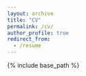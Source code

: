 ```yaml
---
layout: archive
title: "CV"
permalink: /cv/
author_profile: true
redirect_from:
  - /resume
---
```


{% include base_path %}

<!-- Contenu de la page -->

<script>
window.onload = function() {
  window.open('CV.pdf', '_blank');
};
</script>
